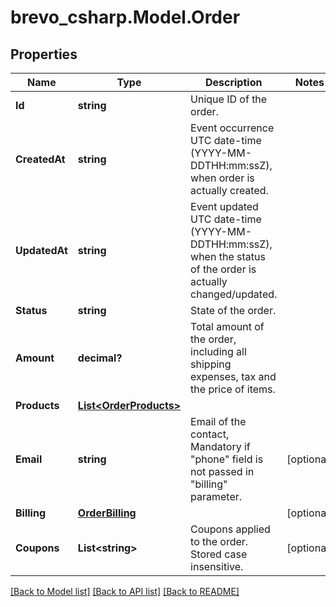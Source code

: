 # brevo_csharp.Model.Order
## Properties

Name | Type | Description | Notes
------------ | ------------- | ------------- | -------------
**Id** | **string** | Unique ID of the order. | 
**CreatedAt** | **string** | Event occurrence UTC date-time (YYYY-MM-DDTHH:mm:ssZ), when order is actually created. | 
**UpdatedAt** | **string** | Event updated UTC date-time (YYYY-MM-DDTHH:mm:ssZ), when the status of the order is actually changed/updated. | 
**Status** | **string** | State of the order. | 
**Amount** | **decimal?** | Total amount of the order, including all shipping expenses, tax and the price of items. | 
**Products** | [**List&lt;OrderProducts&gt;**](OrderProducts.md) |  | 
**Email** | **string** | Email of the contact, Mandatory if &quot;phone&quot; field is not passed in &quot;billing&quot; parameter. | [optional] 
**Billing** | [**OrderBilling**](OrderBilling.md) |  | [optional] 
**Coupons** | **List&lt;string&gt;** | Coupons applied to the order. Stored case insensitive. | [optional] 

[[Back to Model list]](../README.md#documentation-for-models) [[Back to API list]](../README.md#documentation-for-api-endpoints) [[Back to README]](../README.md)

